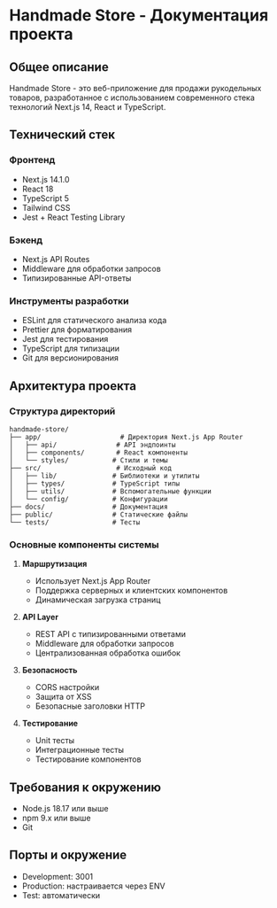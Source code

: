 # Handmade Store - Документация проекта

## Общее описание
Handmade Store - это веб-приложение для продажи рукодельных товаров, разработанное с использованием современного стека технологий Next.js 14, React и TypeScript.

## Технический стек

### Фронтенд
- Next.js 14.1.0
- React 18
- TypeScript 5
- Tailwind CSS
- Jest + React Testing Library

### Бэкенд
- Next.js API Routes
- Middleware для обработки запросов
- Типизированные API-ответы

### Инструменты разработки
- ESLint для статического анализа кода
- Prettier для форматирования
- Jest для тестирования
- TypeScript для типизации
- Git для версионирования

## Архитектура проекта

### Структура директорий
```
handmade-store/
├── app/                    # Директория Next.js App Router
│   ├── api/               # API эндпоинты
│   ├── components/        # React компоненты
│   └── styles/           # Стили и темы
├── src/                   # Исходный код
│   ├── lib/              # Библиотеки и утилиты
│   ├── types/            # TypeScript типы
│   ├── utils/            # Вспомогательные функции
│   └── config/           # Конфигурации
├── docs/                 # Документация
├── public/               # Статические файлы
└── tests/                # Тесты
```

### Основные компоненты системы

1. **Маршрутизация**
   - Использует Next.js App Router
   - Поддержка серверных и клиентских компонентов
   - Динамическая загрузка страниц

2. **API Layer**
   - REST API с типизированными ответами
   - Middleware для обработки запросов
   - Централизованная обработка ошибок

3. **Безопасность**
   - CORS настройки
   - Защита от XSS
   - Безопасные заголовки HTTP

4. **Тестирование**
   - Unit тесты
   - Интеграционные тесты
   - Тестирование компонентов

## Требования к окружению

- Node.js 18.17 или выше
- npm 9.x или выше
- Git

## Порты и окружение
- Development: 3001
- Production: настраивается через ENV
- Test: автоматически 